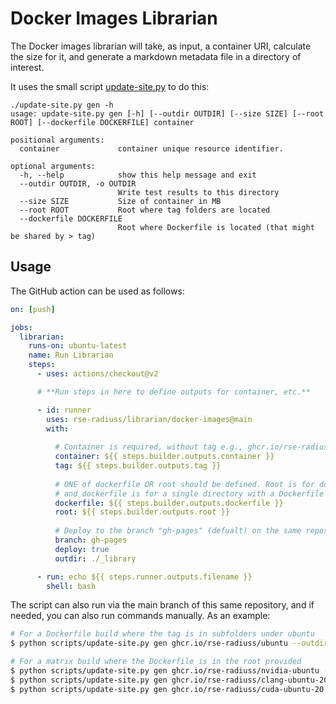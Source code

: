 # Docker Images Librarian

The Docker images librarian will take, as input, a container URI, 
calculate the size for it, and generate a markdown metadata file in a directory
of interest.

It uses the small script [update-site.py](update-site.py) to do this:

```
./update-site.py gen -h
usage: update-site.py gen [-h] [--outdir OUTDIR] [--size SIZE] [--root ROOT] [--dockerfile DOCKERFILE] container

positional arguments:
  container             container unique resource identifier.

optional arguments:
  -h, --help            show this help message and exit
  --outdir OUTDIR, -o OUTDIR
                        Write test results to this directory
  --size SIZE           Size of container in MB
  --root ROOT           Root where tag folders are located
  --dockerfile DOCKERFILE
                        Root where Dockerfile is located (that might be shared by > tag)
```

## Usage

The GitHub action can be used as follows:

```yaml
on: [push]

jobs:
  librarian:
    runs-on: ubuntu-latest
    name: Run Librarian
    steps:
      - uses: actions/checkout@v2

      # **Run steps in here to define outputs for container, etc.**

      - id: runner
        uses: rse-radiuss/librarian/docker-images@main
        with:
        
          # Container is required, without tag e.g., ghcr.io/rse-radiuss/ubuntu
          container: ${{ steps.builder.outputs.container }}
          tag: ${{ steps.builder.outputs.tag }}
 
          # ONE of dockerfile OR root should be defined. Root is for dockerhierarchy builds
          # and dockerfile is for a single directory with a Dockerfile
          dockerfile: ${{ steps.builder.outputs.dockerfile }}
          root: ${{ steps.builder.outputs.root }}
          
          # Deploy to the branch "gh-pages" (defualt) on the same repository in ./_library
          branch: gh-pages 
          deploy: true
          outdir: ./_library

      - run: echo ${{ steps.runner.outputs.filename }}
        shell: bash
```

The script can also run via the main branch of this same repository, and if needed,
you can also run commands manually. As an example:


```bash
# For a Dockerfile build where the tag is in subfolders under ubuntu
$ python scripts/update-site.py gen ghcr.io/rse-radiuss/ubuntu --outdir $PWD/_library --root ubuntu/

# For a matrix build where the Dockerfile is in the root provided
$ python scripts/update-site.py gen ghcr.io/rse-radiuss/nvidia-ubuntu --outdir $PWD/_library --dockerfile nvidia-ubuntu
$ python scripts/update-site.py gen ghcr.io/rse-radiuss/clang-ubuntu-20.04 --outdir $PWD/_library --dockerfile ubuntu/clang
$ python scripts/update-site.py gen ghcr.io/rse-radiuss/cuda-ubuntu-20.04 --outdir $PWD/_library --dockerfile ubuntu/cuda
```


